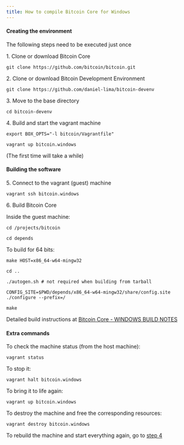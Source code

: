 ```yaml
---
title: How to compile Bitcoin Core for Windows
---
```

#### Creating the environment

The following steps need to be executed just once

1\. Clone or download Bitcoin Core

    git clone https://github.com/bitcoin/bitcoin.git

2\. Clone or download Bitcoin Development Environment

    git clone https://github.com/daniel-lima/bitcoin-devenv

3\. Move to the base directory

    cd bitcoin-devenv

<a name="step-4"></a>4\. Build and start the vagrant machine

    export BOX_OPTS="-l bitcoin/Vagrantfile"

    vagrant up bitcoin.windows

(The first time will take a while)


#### Building the software

5\. Connect to the vagrant (guest) machine

    vagrant ssh bitcoin.windows

6\. Build Bitcoin Core

Inside the guest machine:

    cd /projects/bitcoin

    cd depends


To build for 64 bits:

    make HOST=x86_64-w64-mingw32

    cd ..

    ./autogen.sh # not required when building from tarball

    CONFIG_SITE=$PWD/depends/x86_64-w64-mingw32/share/config.site ./configure --prefix=/

    make


Detailed build instructions at [Bitcoin Core - WINDOWS BUILD NOTES](https://github.com/bitcoin/bitcoin/blob/master/doc/build-windows.md)


#### Extra commands

To check the machine status (from the host machine):

    vagrant status

To stop it:

    vagrant halt bitcoin.windows

To bring it to life again:

    vagrant up bitcoin.windows

To destroy the machine and free the corresponding resources:

    vagrant destroy bitcoin.windows

To rebuild the machine and start everything again, go to [step 4](#step-4)
